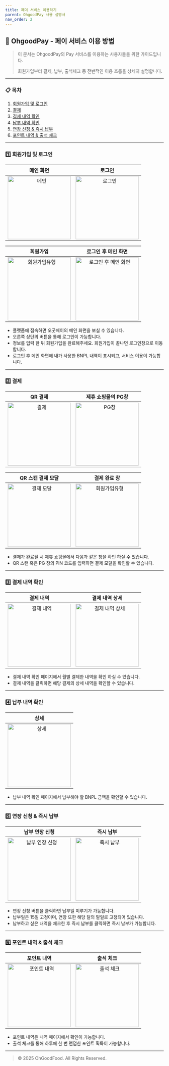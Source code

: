 ```yaml
---
title: 페이 서비스 이용하기
parent: OhgoodPay 사용 설명서
nav_order: 2
---
```


## 👤 OhgoodPay - 페이 서비스 이용 방법

> 이 문서는 OhgoodPay의 Pay 서비스를 이용하는 사용자들을 위한 가이드입니다.
> 
> 
> 회원가입부터 결제, 납부, 출석체크 등 전반적인 이용 흐름을 상세히 설명합니다.
> 

---

### 📋 목차

1. [회원가입 및 로그인](#회원가입-및-로그인)
2. [결제](#결제)
3. [결제 내역 확인](#결제-내역-확인)
4. [납부 내역 확인](#납부-내역-확인)
5. [연장 신청 & 즉시 납부](#연장-신청-&-즉시-납부)
6. [포인트 내역 & 출석 체크](#포인트-내역-&-출석-체크)

---

<h3 id="회원가입-및-로그인" > 1️⃣ 회원가입 및 로그인 </h3>

|                                    메인 화면                                     |                                      로그인                                      |
|:----------------------------------------------------------------------------:|:-----------------------------------------------------------------------------:|
| <img src="{{ site.baseurl }}/assets/images/pay/1.png" alt="메인" width="200"/> | <img src="{{ site.baseurl }}/assets/images/pay/2.png" alt="로그인" width="200"/> |

|                                   회원가입                                   |                                   로그인 후 메인 화면                                    |
|:----------------------------------------------------------------------------:|:--------------------------------------------------------------------------------:|
| <img src="{{ site.baseurl }}/assets/images/pay/3.png" alt="회원가입유형" width="200"/> | <img src="{{ site.baseurl }}/assets/images/pay/4.png" alt="로그인 후 메인 화면" width="200"/> |


- 플랫폼에 접속하면 오굿페이의 메인 화면을 보실 수 있습니다.
- 오른쪽 상단의 버튼을 통해 로그인이 가능합니다.
- 정보를 입력 한 뒤 회원가입을 완료해주세요. 회원가입이 끝나면 로그인창으로 이동합니다.
- 로그인 후 메인 화면에 내가 사용한 BNPL 내역이 표시되고, 서비스 이용이 가능합니다.

---

<h3 id="결제" > 2️⃣ 결제 </h3>

|                                    QR 결제                                     |                                   제휴 쇼핑몰의 PG창                                   |
|:----------------------------------------------------------------------------:|:-------------------------------------------------------------------------------:|
| <img src="{{ site.baseurl }}/assets/images/pay/6.png" alt="결제" width="200"/> | <img src="{{ site.baseurl }}/assets/images/pay/7.png" alt="PG창" width="200"/> |

|                                   QR 스캔 결제 모달                                    |                      결제 완료 창                                                    |       
|:---------------------------------------------------------------------------------:|:-------------------------------------------------------------------------------:|
| <img src="{{ site.baseurl }}/assets/images/pay/9.png" alt="결제 모달" width="200"/> | <img src="{{ site.baseurl }}/assets/images/pay/10.png" alt="회원가입유형" width="200"/> |

- 결제가 완료될 시 제휴 쇼핑몰에서 다음과 같은 창을 확인 하실 수 있습니다.
- QR 스캔 혹은 PG 창의 PIN 코드를 입력하면 결제 모달을 확인할 수 있습니다.

---

<h3 id="결제-내역-확인" > 3️⃣ 결제 내역 확인 </h3>

|                                      결제 내역                                       |                                     결제 내역 상세                                      |
|:--------------------------------------------------------------------------------:|:---------------------------------------------------------------------------------:|
| <img src="{{ site.baseurl }}/assets/images/pay/11.png" alt="결제 내역" width="200"/> | <img src="{{ site.baseurl }}/assets/images/pay/12.png" alt="결제 내역 상세" width="200"/> |

- 결제 내역 확인 페이지에서 월별 결제한 내역을 확인 하실 수 있습니다. 
- 결제 내역을 클릭하면 해당 결제의 상세 내역을 확인할 수 있습니다.

---

<h3 id="납부-내역-확인" > 4️⃣ 납부 내역 확인 </h3>

|                                      상세                                       | 
|:-----------------------------------------------------------------------------:|
| <img src="{{ site.baseurl }}/assets/images/pay/13.png" alt="상세" width="200"/> |

- 납부 내역 확인 페이지에서 납부해야 할 BNPL 금액을 확인할 수 있습니다.

---

<h3 id="연장-신청-&-즉시-납부" > 5️⃣ 연장 신청 & 즉시 납부 </h3>

|                                     납부 연장 신청                                      |                                      즉시 납부                                       |
|:---------------------------------------------------------------------------------:|:-----------------------------------------------------------------------------:|
| <img src="{{ site.baseurl }}/assets/images/pay/14.png" alt="납부 연장 신청" width="200"/> | <img src="{{ site.baseurl }}/assets/images/pay/15.png" alt="즉시 납부" width="200"/> |


- 연장 신청 버튼을 클릭하면 납부일 미루기가 가능합니다.
- 납부일은 15일 고정이며, 연장 또한 해당 달의 말일로 고정되어 있습니다.
- 납부하고 싶은 내역을 체크한 후 즉시 납부를 클릭하면 즉시 납부가 가능합니다.

---

<h3 id="포인트-내역-&-출석-체크" > 6️⃣ 포인트 내역 & 출석 체크 </h3>

|                                    포인트 내역                                     |                                      출석 체크                                       |
|:-----------------------------------------------------------------------------:|:--------------------------------------------------------------------------------:|
| <img src="{{ site.baseurl }}/assets/images/pay/16.png" alt="포인트 내역" width="200"/> | <img src="{{ site.baseurl }}/assets/images/pay/17.png" alt="출석 체크" width="200"/> |

- 포인트 내역은 내역 페이지에서 확인이 가능합니다.
- 출석 체크를 통해 하루에 한 번 랜덤한 포인트 획득이 가능합니다.

---

> © 2025 OhGoodFood. All Rights Reserved.